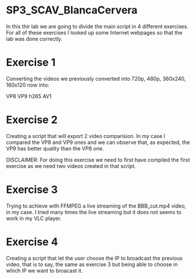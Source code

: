 # SP3_SCAV_BlancaCervera

In this thir lab we are going to divide the main script in 4 different exercises. For all of these exercises I looked up some Internet webpages so that the lab was done correctly.

# Exercise 1
Converting the videos we previously converted into 720p, 480p, 360x240, 160x120 now into:

VP8
VP9
h265 
AV1

# Exercise 2

Creating a script that will export 2 video comparision. In my case I compared the VP8 and VP9 ones and we can observe that, as expected, the VP9 has better quality than the VP8 one. 

DISCLAIMER: For doing this exercise we need to first have compiled the first exercise as we need two videos created in that script.

# Exercise 3

Trying to achieve with FFMPEG a live streaming of the BBB_cut.mp4 video, in my case. I tried many times the live streaming but it does not seems to work in my VLC player.

# Exercise 4
Creating a script that let the user choose the IP to broadcast the previous video, that is to say, the same as exercise 3 but being able to choose in which IP we want to broacast it.
